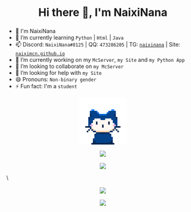 <h1 align="center">Hi there 👋, I'm NaixiNana</h1>
<h3 align="center"></h3>

- 🦄 I'm NaixiNana
- 🌱 I’m currently learning `Python` | `Html` | `Java`
- 📫 Discord: `NaixiNana#8125` | QQ: `473286205` | TG: [`naixinana`](https://t.me/naixinana) | Site: [`naiximcn.github.io`](https://naiximcn.github.io)
- 🔭 I’m currently working on my `McServer`, `my Site` and `my Python App`
- 👯 I’m looking to collaborate on `my McServer`
- 🤔 I’m looking for help with `my Site`
- 😄 Pronouns: `Non-binary gender`
- ⚡ Fun fact: I'm a `student`

<p align="center"><img align="center" src="/github.gif"></p>

<p align="center"><img align="center" src="https://count.getloli.com/get/@naiximcn"></p>

<p align="center"><img align="center" src="https://github-readme-stats.vercel.app/api?username=naiximcn"></p>\

<p align="center"><img align="center" src="https://github-readme-stats.vercel.app/api?username=mrxiaom&show_icons=true&title_color=00FFC6&text_color=F8F8FF&icon_color=fff000&bg_color=30,10111E,282A35&hide_border=true&locale=cn"></p>

<p align="center"><img align="center" src="https://api.56lx.cn/api/netcard/api.php"></p>

<!--
**naiximcn/naiximcn** is a ✨ _special_ ✨ repository because its `README.md` (this file) appears on your GitHub profile.

Here are some ideas to get you started:

- 🔭 I’m currently working on ...
- 🌱 I’m currently learning ...
- 👯 I’m looking to collaborate on ...
- 🤔 I’m looking for help with ...
- 💬 Ask me about ...
- 📫 How to reach me: ...
- 😄 Pronouns: ...
- ⚡ Fun fact: ...
-->

